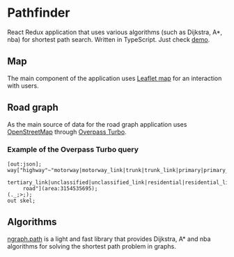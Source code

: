 # Pathfinder

React Redux application that uses various algorithms (such as Dijkstra, A*, nba) for shortest path search. Written in
TypeScript. Just check [demo](https://pathfinder-demo-80702.herokuapp.com/).

## Map

The main component of the application uses [Leaflet map](https://leafletjs.com/) for an interaction with users.

## Road graph

As the main source of data for the road graph application uses [OpenStreetMap](https://www.openstreetmap.org/) through 
[Overpass Turbo](https://overpass-turbo.eu/).

### Example of the Overpass Turbo query

```
[out:json];
way["highway"~"motorway|motorway_link|trunk|trunk_link|primary|primary_link|secondary|secondary_link|tertiary|
     tertiary_link|unclassified|unclassified_link|residential|residential_link|service|service_link|living_street|pedestrian|
     road"](area:3154535695);
(._;>;);
out skel;
```

## Algorithms

[ngraph.path](https://github.com/anvaka/ngraph.path) is a light and fast library that provides Dijkstra, A* and nba 
algorithms for solving the shortest path problem in graphs.